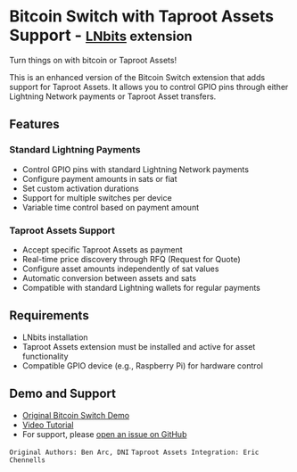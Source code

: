 # Bitcoin Switch with Taproot Assets Support - <small>[LNbits](https://github.com/lnbits/lnbits) extension</small>

Turn things on with bitcoin or Taproot Assets!

This is an enhanced version of the Bitcoin Switch extension that adds support for Taproot Assets. It allows you to control GPIO pins through either Lightning Network payments or Taproot Asset transfers.

## Features

### Standard Lightning Payments
- Control GPIO pins with standard Lightning Network payments
- Configure payment amounts in sats or fiat
- Set custom activation durations
- Support for multiple switches per device
- Variable time control based on payment amount

### Taproot Assets Support
- Accept specific Taproot Assets as payment
- Real-time price discovery through RFQ (Request for Quote)
- Configure asset amounts independently of sat values
- Automatic conversion between assets and sats
- Compatible with standard Lightning wallets for regular payments

## Requirements

- LNbits installation
- Taproot Assets extension must be installed and active for asset functionality
- Compatible GPIO device (e.g., Raspberry Pi) for hardware control

## Demo and Support
- [Original Bitcoin Switch Demo](https://bitcoinswitch.lnbits.com)
- [Video Tutorial](https://www.youtube.com/@makerbits7700)
- For support, please [open an issue on GitHub](https://github.com/echennells/bitcoinswitch_extension/issues)

`Original Authors: Ben Arc, DNI`
`Taproot Assets Integration: Eric Chennells`